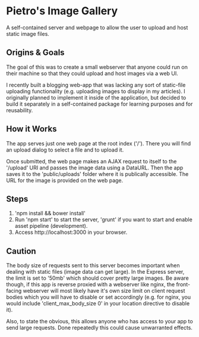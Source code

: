 # Pietro's Image Gallery
A self-contained server and webpage to allow the user to upload and host static image files.

## Origins & Goals
The goal of this was to create a small webserver that anyone could run on their machine so that they could upload and host images via a web UI.

I recently built a blogging web-app that was lacking any sort of static-file uploading functionality (e.g. uploading images to display in my articles). I originally planned to implement it inside of the application, but decided to build it separately in a self-contained package for learning purposes and for reusability.

## How it Works
The app serves just one web page at the root index ('/'). There you will find an upload dialog to select a file and to upload it.

Once submitted, the web page makes an AJAX request to itself to the '/upload' URI and passes the image data using a DataURL. Then the app saves it to the 'public/uploads' folder where it is publically accessible. The URL for the image is provided on the web page.

## Steps
1. 'npm install && bower install'
2. Run 'npm start' to start the server, 'grunt' if you want to start and enable asset pipeline (development).
3. Access http://localhost:3000 in your browser.

## Caution
The body size of requests sent to this server becomes important when dealing with static files (image data can get large). In the Express server, the limit is set to '50mb' which should cover pretty large images. Be aware though, if this app is reverse proxied with a webserver like nginx, the front-facing webserver will most likely have it's own size limit on client request bodies which you will have to disable or set accordingly (e.g. for nginx, you would include 'client_max_body_size 0' in your location directive to disable it). 

Also, to state the obvious, this allows anyone who has access to your app to send large requests. Done repeatedly this could cause unwarranted effects.
